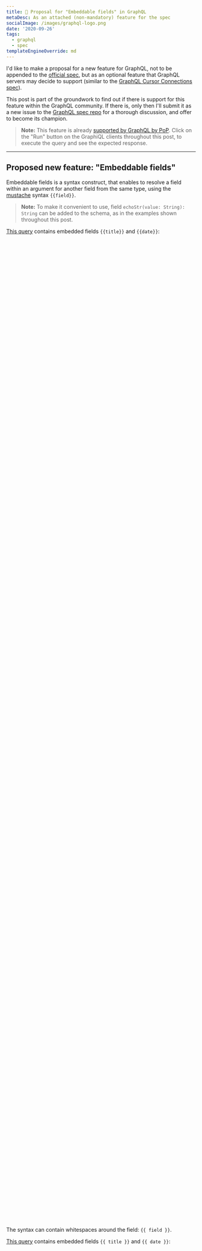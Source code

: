 ```yaml
---
title: 📢 Proposal for "Embeddable fields" in GraphQL
metaDesc: As an attached (non-mandatory) feature for the spec
socialImage: /images/graphql-logo.png
date: '2020-09-26'
tags:
  - graphql
  - spec
templateEngineOverride: md
---
```


I'd like to make a proposal for a new feature for GraphQL, not to be appended to the [official spec](https://spec.graphql.org/), but as an optional feature that GraphQL servers may decide to support (similar to the [GraphQL Cursor Connections spec](https://relay.dev/graphql/connections.htm)).

This post is part of the groundwork to find out if there is support for this feature within the GraphQL community. If there is, only then I'll submit it as a new issue to the [GraphQL spec repo](https://github.com/graphql/graphql-spec/) for a thorough discussion, and offer to become its champion.

> **Note:** This feature is already [supported by GraphQL by PoP](https://graphql-by-pop.com/docs/operational/embeddable-fields.html). Click on the "Run" button on the GraphiQL clients throughout this post, to execute the query and see the expected response.

---

## Proposed new feature: "Embeddable fields"

Embeddable fields is a syntax construct, that enables to resolve a field within an argument for another field from the same type, using the [mustache](https://en.wikipedia.org/wiki/Mustache_%28template_system%29) syntax `{{field}}`.

> **Note:** To make it convenient to use, field `echoStr(value: String): String` can be added to the schema, as in the examples shown throughout this post.

<a href="https://newapi.getpop.org/graphiql/?query=query%20%7B%0A%20%20posts%20%7B%0A%20%20%20%20description%3A%20echoStr(value%3A%20%22Post%20%7B%7Btitle%7D%7D%20was%20published%20on%20%7B%7Bdate%7D%7D%22)%0A%20%20%7D%0A%7D" target="_blank">This query</a> contains embedded fields `{{title}}` and `{{date}}`:

<div id="graphiql-1st" style="height: 65vh; padding-top: 0; margin-top: 1rem;" class="video-player"></div>

The syntax can contain whitespaces around the field: `{{ field }}`.

<a href="https://newapi.getpop.org/graphiql/?query=query%20%7B%0A%20%20posts%20%7B%0A%20%20%20%20description%3A%20echoStr(value%3A%20%22Post%20%7B%7B%20title%20%7D%7D%20was%20published%20on%20%7B%7B%20date%20%7D%7D%22)%0A%20%20%7D%0A%7D" target="_blank">This query</a> contains embedded fields `{{ title }}` and `{{ date }}`:

<div id="graphiql-2nd" style="height: 65vh; padding-top: 0; margin-top: 1rem;" class="video-player"></div>

The embedded field may or may not contain arguments:

- `{{ fieldName }}`
- `{{ fieldName(fieldArgs) }}`

<a href="https://newapi.getpop.org/graphiql/?query=query%20%7B%0A%20%20posts%20%7B%0A%20%20%20%20description%3A%20echoStr(value%3A%20%22Post%20%7B%7B%20title%20%7D%7D%20was%20published%20on%20%7B%7B%20date(format%3A%20%5C%22d%2Fm%2FY%5C%22)%20%7D%7D%22)%0A%20%20%7D%0A%7D" target="_blank">This query</a> formats the date: `date(format: \"d/m/Y\")`:

<div id="graphiql-3rd" style="height: 65vh; padding-top: 0; margin-top: 1rem;" class="video-player"></div>

> Note: The string quotes must be escaped: `\"`

Embedded fields also work within directive arguments.

<a href="https://newapi.getpop.org/graphiql/?query=query%20%7B%0A%20%20posts%20%7B%0A%09%20%20id%0A%20%20%20%20title%20%40skip(if%3A%20%22%7B%7B%20hasComments%20%7D%7D%22)%0A%20%20%7D%0A%7D" target="_blank">This query</a> resolves field `title` only if the same post has comments:

<div id="graphiql-4th" style="height: 65vh; padding-top: 0; margin-top: 1rem;" class="video-player"></div>

> **Note:** Using embeddable fields together with directives `@skip` and `@include` is an interesting use case. However, condition `if` expects a `Boolean`, not a `String`; even though the query can be resolved properly in the server, there is type mismatch in the client.
>
> This proposal may suggest to accept embedded fields also on their own, and not only within a string, so they can be casted to their own type: `@skip(if: {{ hasComments }})`. More on this below.

<a href="https://newapi.getpop.org/graphiql/?query=query%20%7B%0A%20%20posts%20%7B%0A%20%20%20%20title%3A%20echoStr(value%3A%20%22(%7B%7B%20commentCount%20%7D%7D)%20%7B%7B%20title%20%7D%7D%20-%20posted%20on%20%7B%7B%20date%20%7D%7D%22)%20%40include(if%3A%20%22%7B%7B%20hasComments%20%7D%7D%22)%0A%20%20%20%20title%20%40skip(if%3A%20%22%7B%7B%20hasComments%20%7D%7D%22)%0A%20%20%7D%0A%7D" target="_blank">This query</a> resolves field `title` in two different ways, depending on the post having comments or not:

<div id="graphiql-5th" style="height: 65vh; padding-top: 0; margin-top: 1rem;" class="video-player"></div>

## Benefits of this new feature

Why would we want a GraphQL query to support embeddable fields? The following are benefits I've identified so far.

### It lessens the need for a client to process the response

In most situations, we have a client to request the data from the GraphQL server and transform it into the required format.

For instance, a website on the client-side can process the data with JavaScript, as to transform fields `title` and `date` into a description:

```js
const desc = `Post ${ response.data.title } was published on ${ response.data.date }`
```

However, in some situations we may need to retrieve the data for a service that we do not control, and which does not offer tools to process the results.

For instance, a newsletter service (such as Mailchimp) may accept to define an endpoint from which to retrieve the data for the newsletter. Whatever data is returned by the endpoint is final; it can't be manipulated before being injected into the newsletter.

In these situtations, the query could use embeddable fields to manipulate the response into the required format. This could be particularly useful when accessing [GraphQL over HTTP](https://github.com/graphql/graphql-over-http).

### It can help declutter the schema

The use case above could also be satisfied by adding an extra field `Post.descriptionForNewsletter` to the schema. But this solution clutters the schema, and embeddable fields could be considered a more elegant solution.

### It improves the development experience

Embeddable fields could be compared to [arrow functions](https://www.w3schools.com/Js/js_arrow_function.asp) in JavaScript, which is syntactic sugar over a feature already available in the language.

Arrow functions are not really needed, but they provide benefits:

- they shorten the amount of code needed to achieve something
- they simplify the syntax

As such, the feature becomes a welcome-to-have in the language, producing a better development experience.

### The `if` condition in `@skip` and `@include` can become dynamic

Currently, argument `"if"` for the `@skip` and `@include` directives can only be an actual boolean value (`true` or `false`) or a variable with the boolean value. This behavior is pretty static.

Embeddable fields would enable to make this behavior more dynamic, by evaluating the condition on some property from the object itself.

There is an issue to address: `if` is a `Boolean`, not a `String`, so to avoid type conflicts the GraphQL syntax may also need to accept the embedded field on its own, not wrapping it between string quotes:

```graphql
query {
  posts {
	  id
    title @skip(if: {{ hasComments }})
  }
}
```

Removing the need to wrap `{{ }}` between quotes `" "` would solve this issue for every scalar type other than `String`, not just `Boolean` (check the example below with `droid`, using embeddable fields to resolve an `ID`).

### It enables to code templates within the GraphQL query

Embeddable fields enable to embed a template within the GraphQL query itself, which would render the GraphQL service more configuration-friendly.

For instance, combined with the [flat chain syntax](https://github.com/graphql/graphql-spec/issues/174) and [nested mutations](https://github.com/graphql/graphql-spec/issues/252) (two other features also proposed for the spec), we could produce the following query, which sends an email to the user notifying that his/her comment was replied to:

```graphql
mutation {
  comment(id: 1) {
    replyToComment(data: data) {
      id @sendEmail(
        to: "{{ parentComment.author.email }}",
        subject: "{{ author.name }} has replied to your comment",
        content: "
          <p>On {{ comment.date(format: \"d/m/Y\") }}, {{ author.name }} says:</p>
          <blockquote>{{ comment.content }}</blockquote>
          <p>Read online: {{ comment.url }}</p>
        "
      )
    }
  }
}
```

### It could satisfy "exporting variables between queries"

Proposed feature [[RFC] exporting variables between queries](https://github.com/graphql/graphql-spec/issues/377) attempts to `@export` the value of a field, and inject it into another field in the same query:

```graphql
query A {
  hero {
    id @export(as: "droidId") 
  }
}

query B($droidId: String!) {
  droid (id: $droidId) {
    name
  }
}
```

With embeddable fields and the flat chain syntax, this use case could be satisfied like this:

```graphql
query {
  droid (id: {{ hero.id }} ) {
    name
  }
}
```

## Backwards compatibility

This feature **breaks backwards compatibility**. [From the spec](https://github.com/graphql/graphql-spec/blob/master/CONTRIBUTING.md#guiding-principles):

> Once a query is written, it should always mean the same thing and return the same shaped result. Future changes should not change the meaning of existing schema or queries or in any other way cause an existing compliant GraphQL service to become non-compliant for prior versions of the spec.

In our case, if a query currently has this shape:

```graphql
query {
  foo: echoStr(value: "Hello {{ world }}!")
}
```

...it expects the response to be:

```json
{
  "data": {
    "foo": "Hello {{ world }}!"
  }
}
```

With embeddable fields the query above will produce a different response and, moreover, it may even produce an error message, as when there is no field `Root.world`.

In addition, considering the case of not wrapping `{{ }}` between string quotes `" "`, as in the query below:

```graphql
query {
  posts {
	  id
    title @skip(if: {{ hasComments }})
  }
}
```

Currently, this query would produce a syntax error, being displayed in the GraphiQL client, and possibly not parsed by the server. This behavior would change.

Because of being backwards incompatible, it is suggested to make embeddable fields an **opt-in feature**, prompting users to be fully aware of the consequences before enabling it.

## Further research

Embeddable fields would affect some components from the GraphQL workflow. How should these be dealt with?

### GraphiQL integration

The [GraphiQL client](https://github.com/graphql/graphiql) shows an error message when a field does not exist, or if a field argument receives a value with a different type than declared in the schema, among other potential errors. Can this information be conveyed for embeddable fields too?

For this to happen, GraphiQL would need to parse the field argument inputs and identify all `{{ fieldName(fieldArgs) }}` instances, as to do the validations and show the error messages.

### Behavior when field is not found

What happens when an embedded field does not exist? For instance, if in the query below, field `{{ name }}` exists but `{{ surname }}` does not:

```graphql
{
  users {
    fullName: echoStr(value: "{{ name }} {{ surname }}")
  }
}
```

Should the response produce an error message, and skip processing the field? Eg:

```json
{
  "errors": [
    "Field 'surname' does not exist, so 'echoStr(value: \"{{ name }} {{ surname }}\")' cannot be resolved"
  ]
}
```

Or should the missing field be skipped but still resolve the field, and possibly show a warning? Eg:

```json
{
  "warnings": [
    "Field 'surname' does not exist"
  ],
  "data": {
    "users": [
      {
        "fullName": "Juan {{ surname }}"
      },
      {
        "fullName": "Pedro {{ surname }}"
      },
      {
        "fullName": "Manuel {{ surname }}"
      }
    ]
  }
}
```

Or should the failing field be removed altogether? (Notice there's still a space at the end of each resolved value):

```json
{
  "warnings": [
    "Field 'surname' does not exist"
  ],
  "data": {
    "users": [
      {
        "fullName": "Juan "
      },
      {
        "fullName": "Pedro "
      },
      {
        "fullName": "Manuel "
      }
    ]
  }
}
```

### Escaping `{{ field }}`

If we actually want to print the string `"{{ field }}"` in the response, without resolving it, how should it be done?

## Previous literature

This feature is a less ambitious version of [composable fields](https://github.com/graphql/graphql-spec/issues/682), differing in these aspects:

- It's not meant to be part of the GraphQL spec, but as an attached optional spec, and offered as an opt-in feature by the GraphQL server
- If resolved only within a string, embeddable fields would not require a change to the GraphQL syntax
- Having a field resolve the value for another field happens only 1 level down, not multiple-levels down as with composable fields

## Current implementations

Embeddable fields are supported in GraphQL server [GraphQL by PoP](https://graphql-by-pop.com), and its implementation for WordPress [GraphQL API for WordPress](https://graphql-api.com), in both as an opt-in feature.

## Join the discussion!

If there is enough support for this feature, I will add an RFC issue to the GraphQL spec. Everyone is welcome to [provide feedback in this Reddit post](https://www.reddit.com/r/graphql/comments/j043rw/proposal_for_embeddable_fields_in_graphql/):

- Do you support embeddable fields in GraphQL? Would you benefit from it? How?
- Are you against embeddable fields? Why?

<link href="https://unpkg.com/graphiql/graphiql.min.css" rel="stylesheet" />

<script
  crossorigin
  src="https://unpkg.com/react/umd/react.production.min.js"
></script>
<script
  crossorigin
  src="https://unpkg.com/react-dom/umd/react-dom.production.min.js"
></script>
<script
  crossorigin
  src="https://unpkg.com/graphiql/graphiql.min.js"
></script>

<script>
  const responseText = "Click the \"Execute Query\" button";
  const endpointGraphQLFetcher = (endpoint, graphQLParams) =>
    fetch(endpoint, {
      method: 'post',
      headers: { 'Content-Type': 'application/json' },
      body: JSON.stringify(graphQLParams),
    })
      .then(response => response.json())
      .catch(() => response.text());

  const apiURL = 'https://newapi.getpop.org/api/graphql/';
  const graphQLFetcher = graphQLParams => endpointGraphQLFetcher(apiURL, graphQLParams);

  ReactDOM.render(
    React.createElement(
      GraphiQL, 
      { 
        fetcher: graphQLFetcher,
        docExplorerOpen: false,
        response: responseText,
        query: 'query {\n  posts {\n    description: echoStr(value: "Post {{title}} was published on {{date}}")\n  }\n}',
        variables: null,
        defaultVariableEditorOpen: false
      }
    ),
    document.getElementById('graphiql-1st'),
  );

  ReactDOM.render(
    React.createElement(
      GraphiQL, 
      { 
        fetcher: graphQLFetcher,
        docExplorerOpen: false,
        response: responseText,
        query: 'query {\n  posts {\n    description: echoStr(value: "Post {{ title }} was published on {{ date }}")\n  }\n}',
        variables: null,
        defaultVariableEditorOpen: false
      }
    ),
    document.getElementById('graphiql-2nd'),
  );

  ReactDOM.render(
    React.createElement(
      GraphiQL, 
      { 
        fetcher: graphQLFetcher,
        docExplorerOpen: false,
        response: responseText,
        query: 'query {\n  posts {\n    description: echoStr(value: "Post {{ title }} was published on {{ date(format: \\"d/m/Y\\") }}")\n  }\n}',
        variables: null,
        defaultVariableEditorOpen: false
      }
    ),
    document.getElementById('graphiql-3rd'),
  );

  ReactDOM.render(
    React.createElement(
      GraphiQL, 
      { 
        fetcher: graphQLFetcher,
        docExplorerOpen: false,
        response: responseText,
        query: 'query {\n  posts {\n	id\n    title @skip(if: "{{ hasComments }}")\n  }\n}',
        variables: null,
        defaultVariableEditorOpen: false
      }
    ),
    document.getElementById('graphiql-4th'),
  );

  ReactDOM.render(
    React.createElement(
      GraphiQL, 
      { 
        fetcher: graphQLFetcher,
        docExplorerOpen: false,
        response: responseText,
        query: 'query {\n  posts {\n    title: echoStr(value: "({{ commentCount }}) {{ title }} - posted on {{ date }}") @include(if: "{{ hasComments }}")\n    title @skip(if: "{{ hasComments }}")\n  }\n}',
        variables: null,
        defaultVariableEditorOpen: false
      }
    ),
    document.getElementById('graphiql-5th'),
  );
</script>